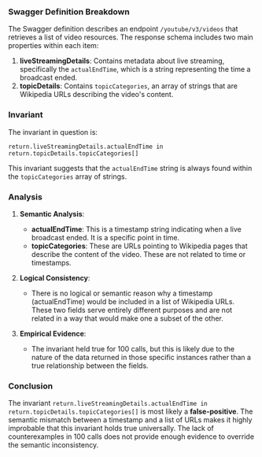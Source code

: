 ### Swagger Definition Breakdown

The Swagger definition describes an endpoint `/youtube/v3/videos` that retrieves a list of video resources. The response schema includes two main properties within each item:

1. **liveStreamingDetails**: Contains metadata about live streaming, specifically the `actualEndTime`, which is a string representing the time a broadcast ended.
2. **topicDetails**: Contains `topicCategories`, an array of strings that are Wikipedia URLs describing the video's content.

### Invariant

The invariant in question is:

`return.liveStreamingDetails.actualEndTime in return.topicDetails.topicCategories[]`

This invariant suggests that the `actualEndTime` string is always found within the `topicCategories` array of strings.

### Analysis

1. **Semantic Analysis**:
   - **actualEndTime**: This is a timestamp string indicating when a live broadcast ended. It is a specific point in time.
   - **topicCategories**: These are URLs pointing to Wikipedia pages that describe the content of the video. These are not related to time or timestamps.

2. **Logical Consistency**:
   - There is no logical or semantic reason why a timestamp (actualEndTime) would be included in a list of Wikipedia URLs. These two fields serve entirely different purposes and are not related in a way that would make one a subset of the other.

3. **Empirical Evidence**:
   - The invariant held true for 100 calls, but this is likely due to the nature of the data returned in those specific instances rather than a true relationship between the fields.

### Conclusion

The invariant `return.liveStreamingDetails.actualEndTime in return.topicDetails.topicCategories[]` is most likely a **false-positive**. The semantic mismatch between a timestamp and a list of URLs makes it highly improbable that this invariant holds true universally. The lack of counterexamples in 100 calls does not provide enough evidence to override the semantic inconsistency.
